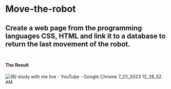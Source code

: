 # Move-the-robot
## Create a web page from the programming languages ​​CSS, HTML and link it to a database to return the last movement of the robot.<br><br>
#### The Result
![(8) study with me live - YouTube - Google Chrome 7_23_2023 12_28_52 AM](https://github.com/Areej1basfar/Move-the-robot/assets/121516453/e635aeed-7307-427e-b6b8-7678d86b9f24)


